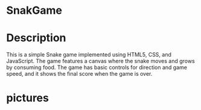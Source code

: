 # SnakGame

# Description
This is a simple Snake game implemented using HTML5, CSS, and JavaScript. The game features a canvas where the snake moves and grows by consuming food. The game has basic controls for direction and game speed, and it shows the final score when the game is over.

# pictures
